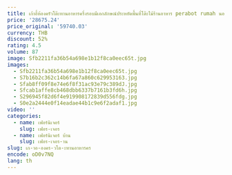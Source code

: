 ```yaml
---
title: เก้าอี้ห้องครัวโต๊ะทานอาหารครึ่งรอบมีเอกลักษณ์ประหยัดพื้นที่โต๊ะไม้ร้านอาหาร perabot rumah นอร์ดิกทันสมัย
price: '28675.24'
price_original: '59740.03'
currency: THB
discount: 52%
rating: 4.5
volume: 87
image: Sfb2211fa36b54a698e1b12f8ca0eec65t.jpg
images:
  - Sfb2211fa36b54a698e1b12f8ca0eec65t.jpg
  - S7b16b2c362c14b6fa67a860c629953163.jpg
  - Sfab8ff09f8e74e6f8f31ac93e79c389dJ.jpg
  - Sfcab1affe8cb468dbb6337b7161b3fd6h.jpg
  - S296945f82d6f4e919908172839d556fdg.jpg
  - S0e2a2444e0f14eadae44b1c9e6f2adaf1.jpg
video: ''
categories:
  - name: เฟอร์นิเจอร์
    slug: เฟอร-เจอร
  - name: เฟอร์นิเจอร์ บ้าน
    slug: เฟอร-เจอร-าน
slug: เก-าอ-องคร-วโต-ะทานอาหารคร
encode: oD0v7NQ
lang: th
---
```

  